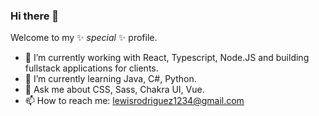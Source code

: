 ### Hi there 👋

Welcome to my ✨ _special_ ✨ profile.

- 🔭 I’m currently working with React, Typescript, Node.JS and building fullstack applications for clients.
- 🌱 I’m currently learning Java, C#, Python.
- 💬 Ask me about CSS, Sass, Chakra UI, Vue.
- 📫 How to reach me: lewisrodriguez1234@gmail.com

